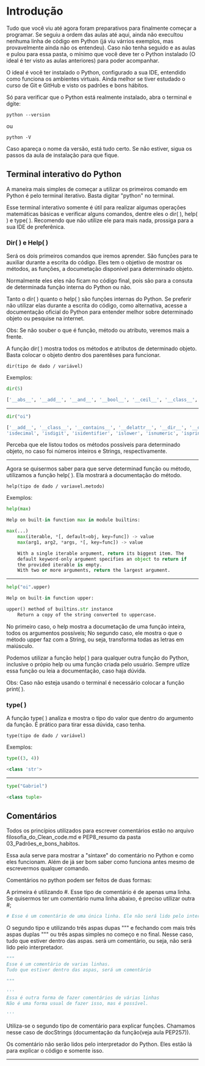 # Introdução

Tudo que você viu até agora foram preparativos para finalmente começar a programar. Se seguiu a ordem das aulas até aqui, ainda não execultou nenhuma linha de código em Python (já viu várrios exemplos, mas provavelmente ainda não os entendeu). Caso não tenha seguido e as aulas e pulou para essa pasta, o mínimo que você deve ter o Python instalado (O ideal é ter visto as aulas anteriores) para poder acompanhar. 

O ideal é você ter instalado o Python, configurado a sua IDE, entendido como funciona os ambientes virtuais. Ainda melhor se  tiver estudado o curso de Git e GitHub e visto os padrões e bons hábitos. 

Só para verificar que o Python está realmente instalado, abra o terminal e dgite:

```
python --version 
```

ou 

```
python -V
```

Caso apareça o nome da versão, está tudo certo. Se não estiver, sigua os passos da aula de instalação para que fique. 

## Terminal interativo do Python

A maneira mais simples de começar a utilizar os primeiros comando em Python é pelo terminal iterativo. Basta digitar "python" no terminal.

Esse terminal interativo somente é útil para realizar algumas operações matemáticas básicas e verificar alguns comandos, dentre eles o dir( ), help( ) e type( ). Recomendo que não utilize ele para mais nada, prossiga para a sua IDE de preferênica.

### Dir( ) e Help( )

Será os dois primeiros comandos que iremos aprender. São funções para te auxiliar durante a escrita do código. Eles tem o objetivo de mostrar os métodos, as funções, a documetação disponivel para determinado objeto.

Normalmente eles eles não ficam no código final, pois são para a consuta de determinada
função interna do Python ou não.

Tanto o dir( ) quanto o help( ) são funções internas do Python. Se preferir não utilizar elas durante a escrita do código, como alternativa, acesse a documentação oficial do Python para entender melhor sobre determinado objeto ou pesquise na internet.

Obs: Se não souber o que é função, método ou atributo, veremos mais a frente. 

A função dir( ) mostra todos os métodos e atributos de determinado objeto. Basta colocar o objeto dentro dos parentêses para funcionar.

```
dir(tipo de dado / variável)
```

Exemplos:

```python
dir(5)
```

```python
['__abs__', '__add__', '__and__', '__bool__', '__ceil__', '__class__', '__delattr__', '__dir__', '__divmod__', '__doc__', '__eq__', '__float__', '__floor__', '__floordiv__', '__format__', '__ge__', '__getattribute__', '__getnewargs__', '__gt__', '__hash__', '__index__', '__init__', '__init_subclass__', '__int__', '__invert__', '__le__', '__lshift__', '__lt__', '__mod__', '__mul__', '__ne__', '__neg__', '__new__', '__or__', '__pos__', '__pow__', '__radd__', '__rand__', '__rdivmod__', '__reduce__', '__reduce_ex__', '__repr__', '__rfloordiv__', '__rlshift__', '__rmod__', '__rmul__', '__ror__', '__round__', '__rpow__', '__rrshift__', '__rshift__', '__rsub__', '__rtruediv__', '__rxor__', '__setattr__', '__sizeof__', '__str__', '__sub__', '__subclasshook__', '__truediv__', '__trunc__', '__xor__', 'as_integer_ratio', 'bit_length', 'conjugate', 'denominator', 'from_bytes', 'imag', 'numerator', 'real', 'to_bytes']
```

---

```python
dir("oi")
```

```python
['__add__', '__class__', '__contains__', '__delattr__', '__dir__', '__doc__', '__eq__', '__format__', '__ge__', '__getattribute__', '__getitem__', '__getnewargs__', '__gt__', '__hash__', '__init__', '__init_subclass__', '__iter__', '__le__', '__len__', '__lt__', '__mod__', '__mul__', '__ne__', '__new__', '__reduce__', '__reduce_ex__', '__repr__', '__rmod__', '__rmul__', '__setattr__', '__sizeof__', '__str__', '__subclasshook__', 'capitalize', 'casefold', 'center', 'count', 'encode', 'endswith', 'expandtabs', 'find', 'format', 'format_map', 'index', 'isalnum', 'isalpha', 'isascii', 
'isdecimal', 'isdigit', 'isidentifier', 'islower', 'isnumeric', 'isprintable', 'isspace', 'istitle', 'isupper', 'join', 'ljust', 'lower', 'lstrip', 'maketrans', 'partition', 'replace', 'rfind', 'rindex', 'rjust', 'rpartition', 'rsplit', 'rstrip', 'split', 'splitlines', 'startswith', 'strip', 'swapcase', 'title', 'translate', 'upper', 'zfill']
```

Perceba que ele listou todos os métodos possíveis para determinado objeto, no caso foi números inteiros e Strings, respectivamente.

---

Agora se quisermos saber para que serve determinad função ou método, utilizamos a função help( ). Ela mostrará a documentação do método.

```
help(tipo de dado / variavel.metodo)
```

Exemplos:

```python
help(max)
```

```python
Help on built-in function max in module builtins:

max(...)
    max(iterable, *[, default=obj, key=func]) -> value
    max(arg1, arg2, *args, *[, key=func]) -> value

    With a single iterable argument, return its biggest item. The
    default keyword-only argument specifies an object to return if
    the provided iterable is empty.
    With two or more arguments, return the largest argument.

```

---

```python
help("oi".upper)
```

```python
Help on built-in function upper:

upper() method of builtins.str instance
    Return a copy of the string converted to uppercase.

```

No primeiro caso, o help mostra a documetação de uma função inteira, todos os argumentos
possíveis; No segundo caso, ele mostra o que o método upper faz com a String, ou seja,
transforma todas as letras em maiúsculo.

Podemos utilizar a função help( ) para qualquer outra função do Python, inclusive o própio help ou uma função criada pelo usuário. Sempre utlize essa função ou leia a documentação, caso haja dúvida.

Obs: Caso não esteja usando o terminal é necessário colocar a função print( ). 

### type( )

A função type( ) analiza e mostra o tipo do valor que dentro do argumento da função. É prático para tirar essa dúvida, caso tenha.

```
type(tipo de dado / variável)
```

Exemplos:

```python
type((3, 4))
```

```python
<class 'str'>
```
---

```python
type("Gabriel")
```

```python
<class tuple>
```

## Comentários 

Todos os princípios utilizados para escrever comentários estão no arquivo filosofia_do_Clean_code.md e PEP8_resumo da pasta 03_Padrões_e_bons_habitos. 

Essa aula serve para mostrar a "sintaxe" do comentário no Python e como eles funcionam. Além de já ser bom saber como funciona antes mesmo de escrevermos qualquer comando.

Comentários no python podem ser feitos de duas formas:

A primeira é utilizando #. Esse tipo de comentário é de apenas uma linha. Se quisermos ter um comentário numa linha abaixo, é preciso utilizar outra #;

```python
# Esse é um comentário de uma única linha. Ele não será lido pelo interpretador.
```


O segundo tipo e utilizando três aspas dupas """ e fechando com mais três aspas duplas """ ou três aspas simples no começo e no final. Nesse caso, tudo que estiver dentro das aspas. será um comentário, ou seja, não será lido pelo interpretador.

```Python
"""
Esse é um comentário de varias linhas.
Tudo que estiver dentro das aspas, será um comentário

"""

'''
Essa é outra forma de fazer comentários de várias linhas
Não é uma forma usual de fazer isso, mas é possível.

'''

```

Utiliza-se o segundo tipo de comentário para explicar funções. Chamamos nesse caso de docStrings (documentação da função(veja aula PEP257)).

Os comentário não serão lidos pelo interpretador do Python. Eles estão lá para explicar o código e somente isso.

---
